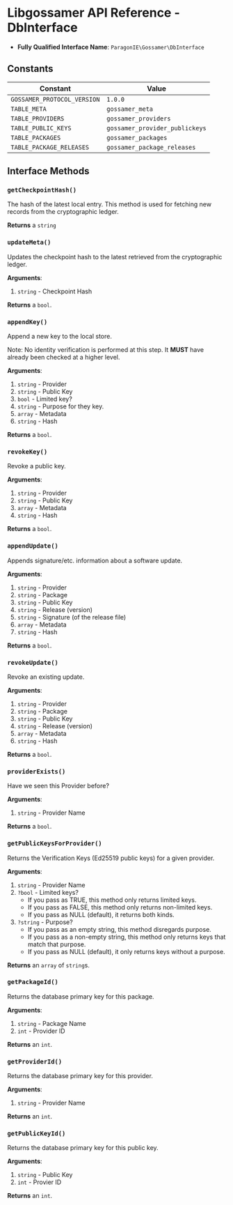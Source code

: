 # Libgossamer API Reference - DbInterface

* **Fully Qualified Interface Name**: `ParagonIE\Gossamer\DbInterface`

## Constants

| Constant | Value |
|----------|-------|
| `GOSSAMER_PROTOCOL_VERSION` | `1.0.0` |
| `TABLE_META` | `gossamer_meta` |
| `TABLE_PROVIDERS` | `gossamer_providers` |
| `TABLE_PUBLIC_KEYS` | `gossamer_provider_publickeys` |
| `TABLE_PACKAGES` | `gossamer_packages` |
| `TABLE_PACKAGE_RELEASES` | `gossamer_package_releases` |

## Interface Methods

### `getCheckpointHash()`

The hash of the latest local entry. This method is used for fetching
new records from the cryptographic ledger.

**Returns** a `string`

### `updateMeta()`

Updates the checkpoint hash to the latest retrieved from the 
cryptographic ledger.

**Arguments**:

1. `string` - Checkpoint Hash

**Returns** a `bool`.

### `appendKey()`

Append a new key to the local store.

Note: No identity verification is performed at this step.
It **MUST** have already been checked at a higher level.

**Arguments**:

1. `string` - Provider
2. `string` - Public Key
3. `bool` - Limited key?
4. `string` - Purpose for they key.
5. `array` - Metadata
6. `string` - Hash

**Returns** a `bool`.

### `revokeKey()`

Revoke a public key.

**Arguments**:

1. `string` - Provider
2. `string` - Public Key
3. `array` - Metadata
4. `string` - Hash

**Returns** a `bool`.

### `appendUpdate()`

Appends signature/etc. information about a software update.

**Arguments**:

1. `string` - Provider
2. `string` - Package
3. `string` - Public Key
4. `string` - Release (version)
5. `string` - Signature (of the release file)
6. `array` - Metadata
7. `string` - Hash

**Returns** a `bool`.

### `revokeUpdate()`

Revoke an existing update.

**Arguments**:

1. `string` - Provider
2. `string` - Package
3. `string` - Public Key
4. `string` - Release (version)
5. `array` - Metadata
6. `string` - Hash

**Returns** a `bool`.

### `providerExists()`

Have we seen this Provider before?

**Arguments**:

1. `string` - Provider Name

**Returns** a `bool`.

### `getPublicKeysForProvider()`

Returns the Verification Keys (Ed25519 public keys) for a given provider.

**Arguments**:

1. `string` - Provider Name
2. `?bool` - Limited keys?
   * If you pass as TRUE, this method only returns limited keys.
   * If you pass as FALSE, this method only returns non-limited keys.
   * If you pass as NULL (default), it returns both kinds.
3. `?string` - Purpose?
   * If you pass as an empty string, this method disregards purpose.
   * If you pass as a non-empty string, this method only returns keys that match that purpose.
   * If you pass as NULL (default), it only returns keys without a purpose.

**Returns** an `array` of `string`s. 

### `getPackageId()`

Returns the database primary key for this package.

**Arguments**:

1. `string` - Package Name
2. `int` - Provider ID

**Returns** an `int`.

### `getProviderId()`

Returns the database primary key for this provider.

**Arguments**:

1. `string` - Provider Name

**Returns** an `int`.

### `getPublicKeyId()`

Returns the database primary key for this public key.

**Arguments**:

1. `string` - Public Key
2. `int` - Provier ID

**Returns** an `int`.
